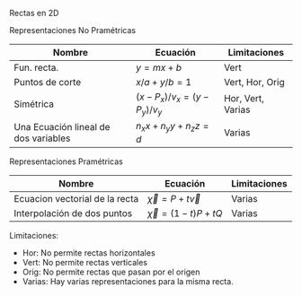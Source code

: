 Rectas en 2D

Representaciones No Pramétricas

| Nombre | Ecuación | Limitaciones |
|---------|----------|-------|
| Fun. recta.| $y=mx+b$ | Vert |
| Puntos de corte | $x/a + y/b =1$ | Vert, Hor, Orig|
|Simétrica | $(x - P_x)/v_x = (y - P_y)/v_y$| Hor, Vert, Varias|
| Una Ecuación lineal de dos variables | $n_x x + n_y y + n_z z = d$ | Varias |



Representaciones Pramétricas

| Nombre | Ecuación | Limitaciones |
|---------|----------|-------|
|Ecuacion vectorial de la recta| $\vec{\chi}=P + t\vec{v}$| Varias|
| Interpolación de dos puntos|$\vec{\chi}=(1-t)P + tQ$ | Varias|


Limitaciones:
* Hor: No permite rectas horizontales
* Vert: No permite rectas verticales
* Orig: No permite rectas que pasan por el origen
* Varias: Hay varias representaciones para la misma recta.










